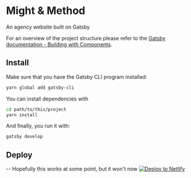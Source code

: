 # Might & Method
An agency website built on Gatsby

For an overview of the project structure please refer to the [Gatsby documentation - Building with Components](https://www.gatsbyjs.org/docs/building-with-components/).

## Install

Make sure that you have the Gatsby CLI program installed:
```sh
yarn global add gatsby-cli
```

You can install dependencies with
```sh
cd path/to/this/project
yarn install
```

And finally, you run it with:
```sh
gatsby develop
```

## Deploy
-- Hopefully this works at some point, but it won't now
[![Deploy to Netlify](https://www.netlify.com/img/deploy/button.svg)](https://app.netlify.com/start/deploy?repository=https://github.com/gatsbyjs/gatsby-starter-default)
